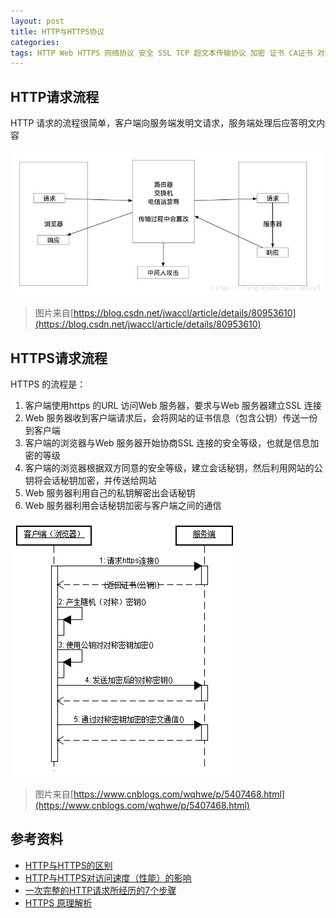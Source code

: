 ```yaml
---
layout: post
title: HTTP与HTTPS协议
categories: 
tags: HTTP Web HTTPS 网络协议 安全 SSL TCP 超文本传输协议 加密 证书 CA证书 对称加密 非对称加密 公钥 私钥 
---
```


## HTTP请求流程

HTTP 请求的流程很简单，客户端向服务端发明文请求，服务端处理后应答明文内容

![](../media/image/2019-02-17/01.png)

>图片来自[https://blog.csdn.net/jwaccl/article/details/80953610](https://blog.csdn.net/jwaccl/article/details/80953610)

## HTTPS请求流程

HTTPS 的流程是：

1. 客户端使用https 的URL 访问Web 服务器，要求与Web 服务器建立SSL 连接
2. Web 服务器收到客户端请求后，会将网站的证书信息（包含公钥）传送一份到客户端
3. 客户端的浏览器与Web 服务器开始协商SSL 连接的安全等级，也就是信息加密的等级
4. 客户端的浏览器根据双方同意的安全等级，建立会话秘钥，然后利用网站的公钥将会话秘钥加密，并传送给网站
5. Web 服务器利用自己的私钥解密出会话秘钥
6. Web 服务器利用会话秘钥加密与客户端之间的通信

![](../media/image/2019-02-17/02.gif)

>图片来自[https://www.cnblogs.com/wqhwe/p/5407468.html](https://www.cnblogs.com/wqhwe/p/5407468.html)

## 参考资料

* [HTTP与HTTPS的区别](https://www.cnblogs.com/wqhwe/p/5407468.html)
* [HTTP与HTTPS对访问速度（性能）的影响](https://www.cnblogs.com/mylanguage/p/5635524.html)
* [一次完整的HTTP请求所经历的7个步骤](https://www.cnblogs.com/linjiqin/p/3560152.html)
* [HTTPS 原理解析](https://www.cnblogs.com/zery/p/5164795.html)